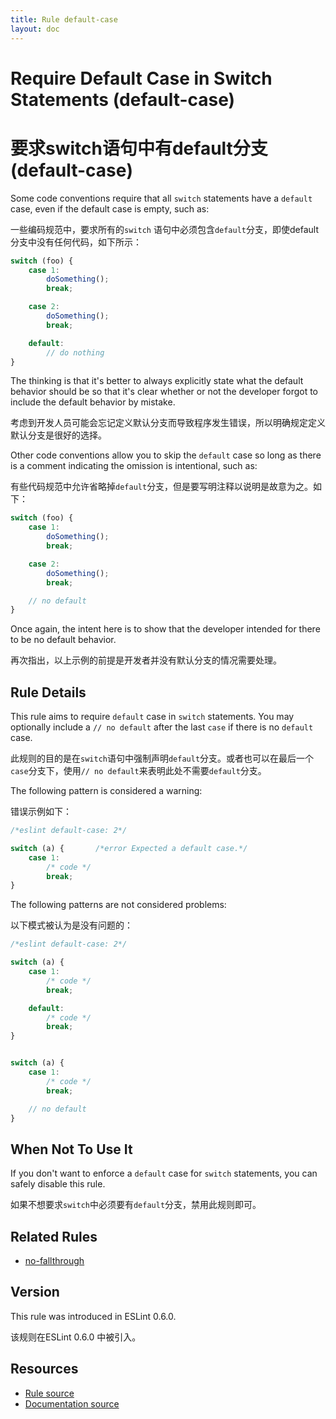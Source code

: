 ```yaml
---
title: Rule default-case
layout: doc
---
```

<!-- Note: No pull requests accepted for this file. See README.md in the root directory for details. -->
# Require Default Case in Switch Statements (default-case)
# 要求switch语句中有default分支 (default-case)

Some code conventions require that all `switch` statements have a `default` case, even if the default case is empty, such as:

一些编码规范中，要求所有的`switch` 语句中必须包含`default`分支，即使default分支中没有任何代码，如下所示：

```js
switch (foo) {
    case 1:
        doSomething();
        break;

    case 2:
        doSomething();
        break;

    default:
        // do nothing
}
```

The thinking is that it's better to always explicitly state what the default behavior should be so that it's clear whether or not the developer forgot to include the default behavior by mistake.

考虑到开发人员可能会忘记定义默认分支而导致程序发生错误，所以明确规定定义默认分支是很好的选择。

Other code conventions allow you to skip the `default` case so long as there is a comment indicating the omission is intentional, such as:

有些代码规范中允许省略掉`default`分支，但是要写明注释以说明是故意为之。如下：

```js
switch (foo) {
    case 1:
        doSomething();
        break;

    case 2:
        doSomething();
        break;

    // no default
}
```

Once again, the intent here is to show that the developer intended for there to be no default behavior.

再次指出，以上示例的前提是开发者并没有默认分支的情况需要处理。

## Rule Details

This rule aims to require `default` case in `switch` statements. You may optionally include a `// no default` after the last `case` if there is no `default` case.

此规则的目的是在`switch`语句中强制声明`default`分支。或者也可以在最后一个`case`分支下，使用`// no default`来表明此处不需要`default`分支。

The following pattern is considered a warning:

错误示例如下：

```js
/*eslint default-case: 2*/

switch (a) {       /*error Expected a default case.*/
    case 1:
        /* code */
        break;
}

```

The following patterns are not considered problems:

以下模式被认为是没有问题的：

```js
/*eslint default-case: 2*/

switch (a) {
    case 1:
        /* code */
        break;

    default:
        /* code */
        break;
}


switch (a) {
    case 1:
        /* code */
        break;

    // no default
}

```


## When Not To Use It

If you don't want to enforce a `default` case for `switch` statements, you can safely disable this rule.

如果不想要求`switch`中必须要有`default`分支，禁用此规则即可。

## Related Rules

* [no-fallthrough](no-fallthrough)

## Version

This rule was introduced in ESLint 0.6.0.

该规则在ESLint 0.6.0 中被引入。

## Resources

* [Rule source](https://github.com/eslint/eslint/tree/master/lib/rules/default-case.js)
* [Documentation source](https://github.com/eslint/eslint/tree/master/docs/rules/default-case.md)
